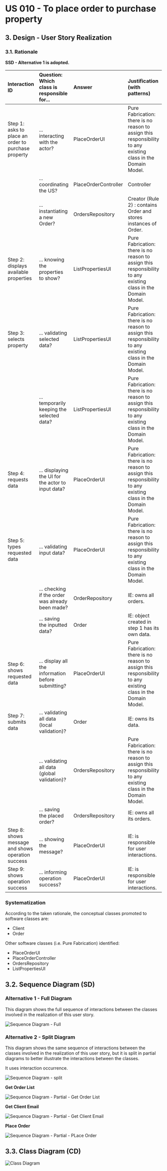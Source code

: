 # US 010 - To place order to purchase property 

## 3. Design - User Story Realization 

### 3.1. Rationale

**SSD - Alternative 1 is adopted.**

| Interaction ID                                      | Question: Which class is responsible for...        | Answer                | Justification (with patterns)                                                                                 |
|:----------------------------------------------------|:---------------------------------------------------|:----------------------|:--------------------------------------------------------------------------------------------------------------|
| Step 1: asks to place an order to purchase property | ... interacting with the actor?                    | PlaceOrderUI          | Pure Fabrication: there is no reason to assign this responsibility to any existing class in the Domain Model. |
| 			  		                                   | ... coordinating the US?                           | PlaceOrderController  | Controller                                                                                                    |
|                                                     | ... instantiating a new Order?                     | OrdersRepository      | Creator (Rule 2) : contains Order and stores instances of Order.                                              |
| Step 2: displays available properties               | ... knowing the properties to show?                | ListPropertiesUI      | Pure Fabrication: there is no reason to assign this responsibility to any existing class in the Domain Model. |
| Step 3: selects property                            | ... validating selected data?                      | ListPropertiesUI      | Pure Fabrication: there is no reason to assign this responsibility to any existing class in the Domain Model. |
|                                                     | ... temporarily keeping the selected data?         | ListPropertiesUI      | Pure Fabrication: there is no reason to assign this responsibility to any existing class in the Domain Model. |
| Step 4: requests data                               | ... displaying the UI for the actor to input data? | PlaceOrderUI          | Pure Fabrication: there is no reason to assign this responsibility to any existing class in the Domain Model. |
| Step 5: types requested data                        | ... validating input data?                         | PlaceOrderUI          | Pure Fabrication: there is no reason to assign this responsibility to any existing class in the Domain Model. |
|                                                     | ... checking if the order was already been made?   | OrderRepository       | IE: owns all orders.                                                                                          |
|                                                     | ... saving the inputted data?                      | Order                 | IE: object created in step 1 has its own data.                                                                |
| Step 6: shows requested data                        | ... display all the information before submitting? | PlaceOrderUI          | Pure Fabrication: there is no reason to assign this responsibility to any existing class in the Domain Model. |
| Step 7: submits data                                | ... validating all data (local validation)?        | Order                 | IE: owns its data.                                                                                            |
|                                                     | ... validating all data (global validation)?       | OrdersRepository      | Pure Fabrication: there is no reason to assign this responsibility to any existing class in the Domain Model. |
|                                                     | ... saving the placed order?                       | OrdersRepository      | IE: owns all its orders.                                                                                      |
| Step 8: shows message and shows operation success   | ... showing the message?                           | PlaceOrderUI          | IE: is responsible for user interactions.                                                                     |
| Step 9: shows operation success                     | ... informing operation success?                   | PlaceOrderUI          | IE: is responsible for user interactions.                                                                     |


### Systematization ##

According to the taken rationale, the conceptual classes promoted to software classes are: 

 * Client
 * Order


Other software classes (i.e. Pure Fabrication) identified: 

 * PlaceOrderUI
 * PlaceOrderController
 * OrdersRepository
 * ListPropertiesUI



## 3.2. Sequence Diagram (SD)

### Alternative 1 - Full Diagram

This diagram shows the full sequence of interactions between the classes involved in the realization of this user story.

![Sequence Diagram - Full](svg/us010-sequence-diagram-full.svg)

### Alternative 2 - Split Diagram

This diagram shows the same sequence of interactions between the classes involved in the realization of this user story, but it is split in partial diagrams to better illustrate the interactions between the classes.

It uses interaction occurrence.

![Sequence Diagram - split](svg/us010-sequence-diagram-split.svg)

**Get Order List**

![Sequence Diagram - Partial - Get Order List](svg/us010-sequence-diagram-partial-get-order-list.svg)

**Get Client Email**

![Sequence Diagram - Partial - Get Client Email](svg/us010-sequence-diagram-partial-get-client-email.svg)

**Place Order**

![Sequence Diagram - Partial - PLace Order](svg/us010-sequence-diagram-partial-place-order.svg)

## 3.3. Class Diagram (CD)

![Class Diagram](svg/us010-class-diagram.svg)